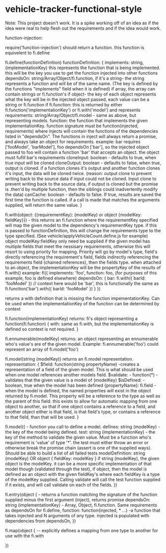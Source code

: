 # vehicle-tracker-functional-style

Note: This project doesn't work. It is a spike working off of an idea as if the idea were real to help flesh out the requirements and if the idea would work.

function-injection:

require('function-injection') should return a function.
this function is equivelent to fi.define

fi.define(functionDefinition)
functionDefinition: {
  implements: string, (implementationKey) this represents the function that is being implemented. this will be the key you use to get the function injected into other functions
  dependsOn: string/Array/Object/fi.function,
    if it's a string- the string represents a function and will be of the same name. (The key is defined by the functions "implements" field when it is defined)
    if array, the array can contain strings or fi.function's
    if object- the key of each object represents what the key will be in the injected object passed, each value can be a string or fi.function
    if fi.function: this is returned by either fi.function('implementationKey') or fi.with('model') and represents
  requirements: string/Array/Object/fi.model - same as above, but representing models.
  function: the function that implements the given implementationKey. function signature must be function(injected, requirements)
    where injects will contain the functions of the dependencies listed in "dependsOn". The functions in inject will always return a promise, and always take an object for requirements.
    example: bar requires ['fooModel', 'barModel'], foo dependsOn ['bar'], so the injected object passed to foo will contain a function 'bar' that accepts an object. the object must fufill bar's requirements
  cloneInput: boolean - defaults to true, when true input will be cloned
  cloneOutput: boolean - defaults to false, when true, output is cloned. if a function clones it's output and another function clones it's input, the data will be cloned twice.
    (reason: output clone to prevent writing back to the source data if input could not be cloned. Input clone to prevent writing back to the source data, if output is cloned but the promise is .then'd by
    multiple function, then the siblings could inadvertently modify the data)
  canCache: boolean - defaults to false. If true, results are saved the first time the function is called. if a call is made that matches the arguments supplied, will return the same value.
}

fi.with(object: {(requirementKey): (modelKey) or object {modelKey: fieldKey}}) - this returns an fi.function where the requirementKey specified will map the given model to the dependency's requirementKey type.
  if this is passed to functionDefinition, this will change the requirements type to the type specified. (See vehicle/applyVehicleCount.define.js for example)
  object modelKey:fieldKey only need be supplied if the given model has multiple fields that meet the nessisary requirements, otherwise this will resort to using priority for mapping.
  Priority will go by model's type, field's directly referencing the requirement's field, fields indirectly referencing the requirements field (chained references), then the fields type.
  when attached to an object, the implementationKey will be the propertyKey of the results of fi.with()
    example: fi({
      implements: 'foo',
      function: foo, (for purposes of this example, foo is defined elsewhere)
      dependsOn: {
        bar: fi.with({ barId: 'fooModel' }) // context here would be 'bar', this is functionally the same as fi.function('bar').with({ barId: 'fooModel' })
      }
    })

  returns a with definition that is missing the function impementationKey. Can be used when the implementationKey of the function can be determined by context

fi.function(implementationKey)
returns: fi's object representing a function(fi.function)
{
  with: same as fi.with, but the implementationKey is defined so context is not required.
}

fi.ennumerable(modelKey)
returns: an object representing an ennumerable who's value's are of the given model. Example: fi.ennumerable('foo') could represent an array of fi.model('foo')

fi.model(string (modelKey))
  returns an fi.model representation.
  representation:
  {
    $field: function(string propertyName) -creates a representation of a field of the given model. This is what should be used when one model references another models field.
    $validate: - function(\*) - validates that the given value is a model of (modelKey)
    $isDefined: - boolean, true when the model has been defined
    {propertyName}: fi.field - when the model is defined, the named properties will exist in the object returned by fi.model. This property will be a reference to the type as well as the parent of this field.
      this exists to allow for automatic mapping from one object to another, so that if one object contains a reference to a field, and another object either is that field, is that field's type, or contains a reference to that field, than that will be used.
  }

fi.model({  - function you call to define a model.
  defines: string (modelKey) - the key of the model being defined.
  test: string (implementationKey) - the key of the method to validate the given value. Must be a function who's requirement is 'value' of type '\*'.
    the test must either throw an error or otherwise break the promise chain (assert is one of the supplied ways). Should be able to build a list of all failed tests
  modelDefinition: string (modelKey) OR object
  {
    fieldKey: modelKey
  }
    if string (modelKey), the given object is the modelKey. it can be a more specific implementation of that model though (validated through the test),
    if object, then the model is defined as an object with the given fieldKey's where each fieldKey is a type of the modelKey supplied. Calling validate will call the test function supplied if it exists,
      and will call validate on each of the fields.
  })

fi.entry(object { - returns a function matching the signature of the function supplied minus the first argument (inject), returns promise
    dependsOn: string (implementationKey) - Array, Object, fi.function. Same requirements as dependsOn for fi.define,
    function: function(injected, \* ...) -a function that takes injected and N arguments of any type. injected is populated with dependencies from dependsOn,
  })

fi.map(object { -- explicitly defines a mapping from one type to another for use with the fi.with

  })
